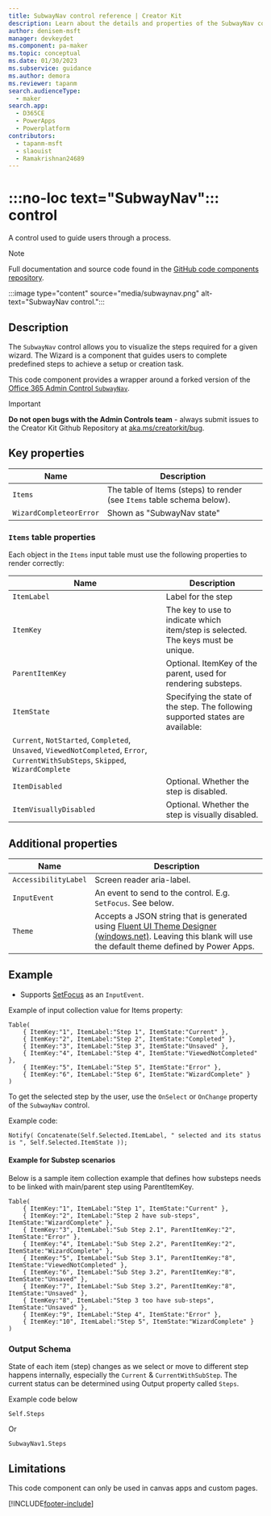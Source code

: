 ```yaml
---
title: SubwayNav control reference | Creator Kit
description: Learn about the details and properties of the SubwayNav control in the Creator Kit.
author: denisem-msft
manager: devkeydet
ms.component: pa-maker
ms.topic: conceptual
ms.date: 01/30/2023
ms.subservice: guidance
ms.author: demora
ms.reviewer: tapanm
search.audienceType: 
  - maker
search.app: 
  - D365CE
  - PowerApps
  - Powerplatform
contributors:
  - tapanm-msft
  - slaouist
  - Ramakrishnan24689
---
```


# :::no-loc text="SubwayNav"::: control

A control used to guide users through a process.

> [!NOTE]
> Full documentation and source code found in the [GitHub code components repository](https://github.com/microsoft/powercat-code-components/tree/main/SubwayNav).

:::image type="content" source="media/subwaynav.png" alt-text="SubwayNav control.":::

## Description
The `SubwayNav` control allows you to visualize the steps required for a given wizard. The Wizard is a component that guides users to complete predefined steps to achieve a setup or creation task.

This code component provides a wrapper around a forked version of the [Office 365 Admin Control `SubwayNav`](https://admincontrolsdemoapps.blob.core.windows.net/release/admin-controls/45.0.2/index.html#/examples/subwaynav). 

> [!IMPORTANT]
> **Do not open bugs with the Admin Controls team** - always submit issues to the Creator Kit Github Repository at [aka.ms/creatorkit/bug](https://aka.ms/creatorkit/bug).


## Key properties

| Name                 | Description | 
|----------------------|-------------|
| `Items`        | The table of Items (steps) to render (see `Items` table schema below). |
| `WizardCompleteorError` | Shown as "SubwayNav state" |

### `Items` table properties

Each object in the `Items` input table must use the following properties to render correctly:

| Name                   | Description |
|------------------------|-------------|
| `ItemLabel`            | Label for the step |
| `ItemKey`              | The key to use to indicate which item/step is selected. The keys must be unique. |
| `ParentItemKey`        | Optional. ItemKey of the parent, used for rendering substeps. |
| `ItemState`            | Specifying the state of the step. The following supported states are available: <br>
`Current`, `NotStarted`, `Completed`, `Unsaved`, `ViewedNotCompleted`, `Error`, `CurrentWithSubSteps`, `Skipped`,  `WizardComplete` |
| `ItemDisabled`         | Optional. Whether the step is disabled. |
| `ItemVisuallyDisabled` | Optional. Whether the step is visually disabled. |

## Additional properties

| Name                 | Description | 
|----------------------| -------------|
| `AccessibilityLabel` | Screen reader aria-label. |
| `InputEvent`         | An event to send to the control. E.g. `SetFocus`. See below. |
| `Theme`              | Accepts a JSON string that is generated using [Fluent UI Theme Designer (windows.net)](https://fabricweb.z5.web.core.windows.net/pr-deploy-site/refs/heads/master/theming-designer/). Leaving this blank will use the default theme defined by Power Apps. |

## Example

- Supports [SetFocus](setfocus.md) as an `InputEvent`.

Example of input collection value for Items property:

```PowerFx
Table(
    { ItemKey:"1", ItemLabel:"Step 1", ItemState:"Current" },
    { ItemKey:"2", ItemLabel:"Step 2", ItemState:"Completed" },
    { ItemKey:"3", ItemLabel:"Step 3", ItemState:"Unsaved" },
    { ItemKey:"4", ItemLabel:"Step 4", ItemState:"ViewedNotCompleted" },
    { ItemKey:"5", ItemLabel:"Step 5", ItemState:"Error" },
    { ItemKey:"6", ItemLabel:"Step 6", ItemState:"WizardComplete" }
)
```

To get the selected step by the user, use the `OnSelect` or `OnChange` property of the `SubwayNav` control.

Example code:

```powerapps-dot
Notify( Concatenate(Self.Selected.ItemLabel, " selected and its status is ", Self.Selected.ItemState ));
```

#### Example for Substep scenarios

Below is a sample item collection example that defines how substeps needs to be linked with main/parent step using ParentItemKey.

```powerapps-dot
Table(
    { ItemKey:"1", ItemLabel:"Step 1", ItemState:"Current" },
    { ItemKey:"2", ItemLabel:"Step 2 have sub-steps", ItemState:"WizardComplete" },
    { ItemKey:"3", ItemLabel:"Sub Step 2.1", ParentItemKey:"2", ItemState:"Error" },
    { ItemKey:"4", ItemLabel:"Sub Step 2.2", ParentItemKey:"2", ItemState:"WizardComplete" }, 
    { ItemKey:"5", ItemLabel:"Sub Step 3.1", ParentItemKey:"8", ItemState:"ViewedNotCompleted" }, 
    { ItemKey:"6", ItemLabel:"Sub Step 3.2", ParentItemKey:"8", ItemState:"Unsaved" }, 
    { ItemKey:"7", ItemLabel:"Sub Step 3.2", ParentItemKey:"8", ItemState:"Unsaved" }, 
    { ItemKey:"8", ItemLabel:"Step 3 too have sub-steps", ItemState:"Unsaved" }, 
    { ItemKey:"9", ItemLabel:"Step 4", ItemState:"Error" }, 
    { ItemKey:"10", ItemLabel:"Step 5", ItemState:"WizardComplete" }
)
```

### Output Schema

State of each item (step) changes as we select or move to different step happens internally, especially the `Current` & `CurrentWithSubStep`. The current status can be determined using Output property called `Steps`.

Example code below

```powerapps-dot
Self.Steps
```

Or

```powerapps-dot
SubwayNav1.Steps
```

## Limitations
This code component can only be used in canvas apps and custom pages.

[!INCLUDE[footer-include](../../includes/footer-banner.md)]